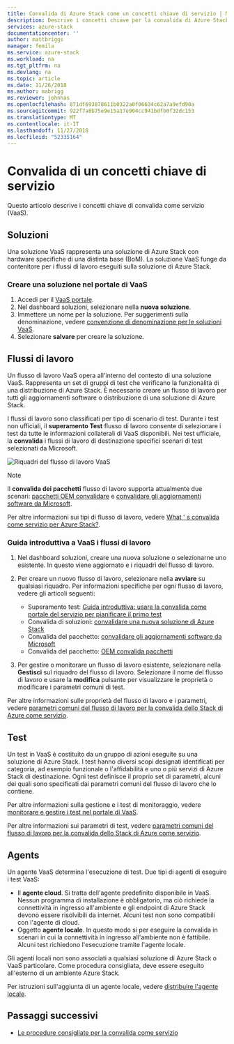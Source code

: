 ```yaml
---
title: Convalida di Azure Stack come un concetti chiave di servizio | Microsoft Docs
description: Descrive i concetti chiave per la convalida di Azure Stack come servizio.
services: azure-stack
documentationcenter: ''
author: mattbriggs
manager: femila
ms.service: azure-stack
ms.workload: na
ms.tgt_pltfrm: na
ms.devlang: na
ms.topic: article
ms.date: 11/26/2018
ms.author: mabrigg
ms.reviewer: johnhas
ms.openlocfilehash: 871df693878611b0322a0f06634c62a7a9efd90a
ms.sourcegitcommit: 922f7a8b75e9e15a17e904cc941bdfb0f32dc153
ms.translationtype: MT
ms.contentlocale: it-IT
ms.lasthandoff: 11/27/2018
ms.locfileid: "52335164"
---
```

# <a name="validation-as-a-service-key-concepts"></a>Convalida di un concetti chiave di servizio

Questo articolo descrive i concetti chiave di convalida come servizio (VaaS).

## <a name="solutions"></a>Soluzioni

Una soluzione VaaS rappresenta una soluzione di Azure Stack con hardware specifiche di una distinta base (BoM). La soluzione VaaS funge da contenitore per i flussi di lavoro eseguiti sulla soluzione di Azure Stack.

### <a name="create-a-solution-in-the-vaas-portal"></a>Creare una soluzione nel portale di VaaS

1. Accedi per il [VaaS portale](https://azurestackvalidation.com).
2. Nel dashboard soluzioni, selezionare nella **nuova soluzione**.
3. Immettere un nome per la soluzione. Per suggerimenti sulla denominazione, vedere [convenzione di denominazione per le soluzioni VaaS](azure-stack-vaas-best-practice.md#naming-convention-for-vaas-solutions).
4. Selezionare **salvare** per creare la soluzione.

## <a name="workflows"></a>Flussi di lavoro

Un flusso di lavoro VaaS opera all'interno del contesto di una soluzione VaaS. Rappresenta un set di gruppi di test che verificano la funzionalità di una distribuzione di Azure Stack. È necessario creare un flusso di lavoro per tutti gli aggiornamenti software o distribuzione di una soluzione di Azure Stack.

I flussi di lavoro sono classificati per tipo di scenario di test. Durante i test non ufficiali, il **superamento Test** flusso di lavoro consente di selezionare i test da tutte le informazioni collaterali di VaaS disponibili. Nei test ufficiale, la **convalida** i flussi di lavoro di destinazione specifici scenari di test selezionati da Microsoft.

![Riquadri del flusso di lavoro VaaS](media/tile_all-workflows.png)

> [!NOTE]
> Il **convalida dei pacchetti** flusso di lavoro supporta attualmente due scenari: [pacchetti OEM convalidare](azure-stack-vaas-validate-oem-package.md) e [convalidare gli aggiornamenti software da Microsoft](azure-stack-vaas-validate-microsoft-updates.md).

Per altre informazioni sui tipi di flusso di lavoro, vedere [What ' s convalida come servizio per Azure Stack?](azure-stack-vaas-overview.md).

### <a name="getting-started-with-vaas-workflows"></a>Guida introduttiva a VaaS i flussi di lavoro

1. Nel dashboard soluzioni, creare una nuova soluzione o selezionarne uno esistente. In questo viene aggiornato e i riquadri del flusso di lavoro.
2. Per creare un nuovo flusso di lavoro, selezionare nella **avviare** su qualsiasi riquadro. Per informazioni specifiche per ogni flusso di lavoro, vedere gli articoli seguenti:
    - Superamento test: [Guida introduttiva: usare la convalida come portale del servizio per pianificare il primo test](azure-stack-vaas-schedule-test-pass.md)
    - Convalida di soluzioni: [convalidare una nuova soluzione di Azure Stack](azure-stack-vaas-validate-solution-new.md)
    - Convalida del pacchetto: [convalidare gli aggiornamenti software da Microsoft](azure-stack-vaas-validate-microsoft-updates.md)
    - Convalida del pacchetto: [OEM convalida pacchetti](azure-stack-vaas-validate-oem-package.md)

3. Per gestire o monitorare un flusso di lavoro esistente, selezionare nella **Gestisci** sul riquadro del flusso di lavoro. Selezionare il nome del flusso di lavoro e usare la **modifica** pulsante per visualizzare le proprietà o modificare i parametri comuni di test.

Per altre informazioni sulle proprietà del flusso di lavoro e i parametri, vedere [parametri comuni del flusso di lavoro per la convalida dello Stack di Azure come servizio](azure-stack-vaas-parameters.md).

## <a name="tests"></a>Test

Un test in VaaS è costituito da un gruppo di azioni eseguite su una soluzione di Azure Stack. I test hanno diversi scopi designati identificati per categoria, ad esempio funzionale o l'affidabilità e uno o più servizi di Azure Stack di destinazione. Ogni test definisce il proprio set di parametri, alcuni dei quali sono specificati dai parametri comuni del flusso di lavoro che lo contiene.

Per altre informazioni sulla gestione e i test di monitoraggio, vedere [monitorare e gestire i test nel portale di VaaS](azure-stack-vaas-monitor-test.md).

Per altre informazioni sui parametri di test, vedere [parametri comuni del flusso di lavoro per la convalida dello Stack di Azure come servizio](azure-stack-vaas-parameters.md).

## <a name="agents"></a>Agents

Un agente VaaS determina l'esecuzione di test. Due tipi di agenti di eseguire i test VaaS:

- Il **agente cloud**. Si tratta dell'agente predefinito disponibile in VaaS. Nessun programma di installazione è obbligatorio, ma ciò richiede la connettività in ingresso all'ambiente e gli endpoint di Azure Stack devono essere risolvibili da internet. Alcuni test non sono compatibili con l'agente di cloud.
- Oggetto **agente locale**. In questo modo si per eseguire la convalida in scenari in cui la connettività in ingresso all'ambiente non è fattibile. Alcuni test richiedono l'esecuzione tramite l'agente locale.

Gli agenti locali non sono associati a qualsiasi soluzione di Azure Stack o VaaS particolare. Come procedura consigliata, deve essere eseguito all'esterno di un ambiente Azure Stack.

Per istruzioni sull'aggiunta di un agente locale, vedere [distribuire l'agente locale](azure-stack-vaas-local-agent.md).

## <a name="next-steps"></a>Passaggi successivi

- [Le procedure consigliate per la convalida come servizio](azure-stack-vaas-best-practice.md)